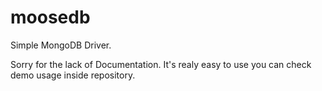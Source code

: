 # moosedb
Simple MongoDB Driver.

Sorry for the lack of Documentation.
It's realy easy to use you can check demo usage inside repository.
